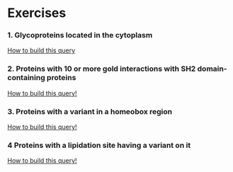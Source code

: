 # Exercises



### 1. Glycoproteins located in the cytoplasm
[How to build this query](./03_Exercise1.md)


### 2. Proteins with 10 or more gold interactions with SH2 domain-containing proteins
[How to build this query!](./04_Exercise2.md)


### 3. Proteins with a variant in a homeobox region
[How to build this query!](./05_Exercise3.md)


### 4 Proteins with a lipidation site having a variant on it
[How to build this query!](./06_Exercise4.md)


